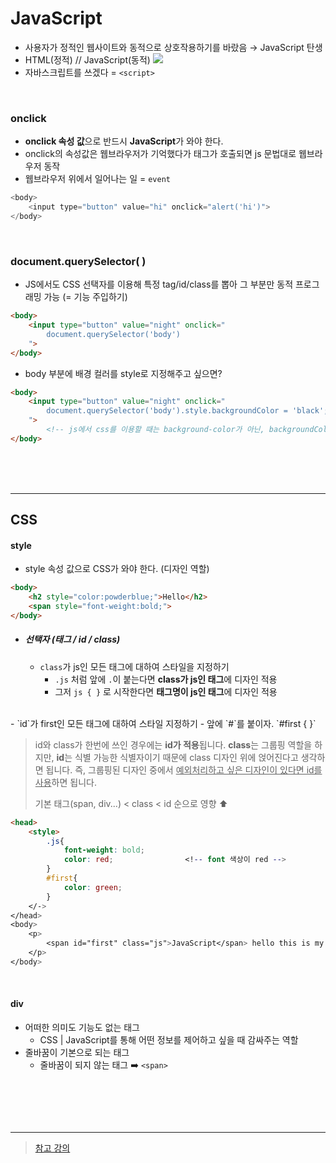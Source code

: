 # JavaScript 
- 사용자가 정적인 웹사이트와 동적으로 상호작용하기를 바랐음 → JavaScript 탄생
- HTML(정적) // JavaScript(동적)
![](images/2023-07-25-18-09-36.png)
- 자바스크립트를 쓰겠다 = `<script>`

<br>

### onclick
- **onclick 속성 값**으로 반드시 **JavaScript**가 와야  한다.
- onclick의 속성값은 웹브라우저가 기억했다가 태그가 호출되면 js 문법대로 웹브라우저 동작
- 웹브라우저 위에서 일어나는 일 = `event`


```javascript
<body>
    <input type="button" value="hi" onclick="alert('hi')">
</body>
```
<br>

### document.querySelector( )
- JS에서도 CSS 선택자를 이용해 특정 tag/id/class를 뽑아 그 부분만 동적 프로그래밍 가능 (= 기능 주입하기)
```html
<body>
    <input type="button" value="night" onclick="
        document.querySelector('body')
    ">
</body>
```
- body 부분에 배경 컬러를 style로 지정해주고 싶으면?
```html
<body>
    <input type="button" value="night" onclick="
        document.querySelector('body').style.backgroundColor = 'black';
    ">
        <!-- js에서 css를 이용할 때는 background-color가 아닌, backgroundColor -->
</body>
```






<br>
<br><br>

---

## CSS
#### style
- style 속성 값으로 CSS가 와야 한다. (디자인 역할)

```html
<body>
    <h2 style="color:powderblue;">Hello</h2>
    <span style="font-weight:bold;">
</body>
```

- ##### 선택자 (태그 / id / class)
  - `class`가 js인 모든 태그에 대하여 스타일을 지정하기
    - `.js` 처럼 앞에 `.`이 붙는다면 **class가 js인 태그**에 디자인 적용
    - 그저 `js { }` 로 시작한다면 **태그명이 js인 태그**에 디자인 적용
<br>
  - `id`가 first인 모든 태그에 대하여 스타일 지정하기
    - 앞에 `#`를 붙이자. `#first { }`

> id와 class가 한번에 쓰인 경우에는 **id가 적용**됩니다.
> **class**는 그룹핑 역할을 하지만, **id**는 식별 가능한 식별자이기 때문에 class 디자인 위에 얹어진다고 생각하면 됩니다. 즉, 그룹핑된 디자인 중에서 <u>예외처리하고 싶은 디자인이 있다면 id를 사용</u>하면 됩니다.
>
> 기본 태그(span, div...) < class < id 순으로 영향 ⬆️

  
```html
<head>
    <style>
        .js{
            font-weight: bold;
            color: red;                <!-- font 색상이 red -->
        }
        #first{
            color: green;
        }
    </->
</head>
<body>
    <p>
        <span id="first" class="js">JavaScript</span> hello this is my world. <span class="js">JavaScript</span>
    </p>
</body>
```

 


<br>

#### div
- 어떠한 의미도 기능도 없는 태그
  - CSS | JavaScript를 통해 어떤 정보를 제어하고 싶을 때 감싸주는 역할
- 줄바꿈이 기본으로 되는 태그
  - 줄바꿈이 되지 않는 태그 ➡️ `<span>`


<br>




<br><br>

---
> [참고 강의](https://www.youtube.com/watch?v=q4c69koKcOc&list=PLuHgQVnccGMBB348PWRN0fREzYcYgFybf&index=2)